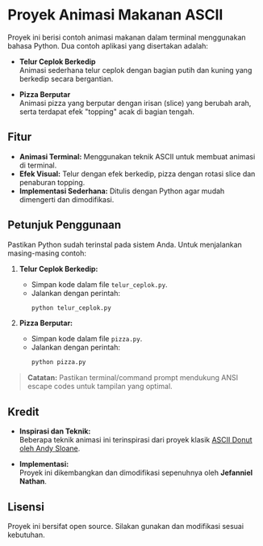 # Proyek Animasi Makanan ASCII

Proyek ini berisi contoh animasi makanan dalam terminal menggunakan bahasa Python. Dua contoh aplikasi yang disertakan adalah:

- **Telur Ceplok Berkedip**  
  Animasi sederhana telur ceplok dengan bagian putih dan kuning yang berkedip secara bergantian.

- **Pizza Berputar**  
  Animasi pizza yang berputar dengan irisan (slice) yang berubah arah, serta terdapat efek "topping" acak di bagian tengah.

## Fitur

- **Animasi Terminal:** Menggunakan teknik ASCII untuk membuat animasi di terminal.
- **Efek Visual:** Telur dengan efek berkedip, pizza dengan rotasi slice dan penaburan topping.
- **Implementasi Sederhana:** Ditulis dengan Python agar mudah dimengerti dan dimodifikasi.

## Petunjuk Penggunaan

Pastikan Python sudah terinstal pada sistem Anda. Untuk menjalankan masing-masing contoh:

1. **Telur Ceplok Berkedip:**
   - Simpan kode dalam file `telur_ceplok.py`.
   - Jalankan dengan perintah:
     ```bash
     python telur_ceplok.py
     ```

2. **Pizza Berputar:**
   - Simpan kode dalam file `pizza.py`.
   - Jalankan dengan perintah:
     ```bash
     python pizza.py
     ```

> **Catatan:** Pastikan terminal/command prompt mendukung ANSI escape codes untuk tampilan yang optimal.

## Kredit

- **Inspirasi dan Teknik:**  
  Beberapa teknik animasi ini terinspirasi dari proyek klasik [ASCII Donut oleh Andy Sloane](https://www.a1k0n.net/2011/07/20/donut-math.html).
  
- **Implementasi:**  
  Proyek ini dikembangkan dan dimodifikasi sepenuhnya oleh **Jefanniel Nathan**.

## Lisensi

Proyek ini bersifat open source. Silakan gunakan dan modifikasi sesuai kebutuhan.